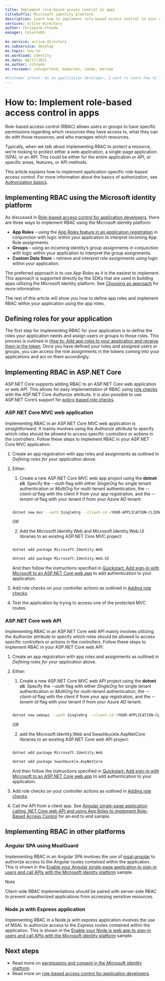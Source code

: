 ```yaml
---
title: Implement role-based access control in apps
titleSuffix: Microsoft identity platform
description: Learn how to implement role-based access control in your applications.
services: active-directory
author: Chrispine-Chiedo
manager: CelesteDG
 
ms.service: active-directory
ms.subservice: develop
ms.topic: how-to
ms.workload: identity 
ms.date: 08/27/2021
ms.author: cchiedo
ms.reviewer: johngarland, mamarxen, ianbe, marsma

#Customer intent: As an application developer, I want to learn how to implement role-based access control in my apps so I can ensure that only those users with the right access privileges can access my app's functionality.
---
```


# How to: Implement role-based access control in apps

Role-based access control (RBAC) allows users or groups to have specific permissions regarding which resources they have access to, what they can do with those resources, and who manages which resources.

Typically, when we talk about implementing RBAC to protect a resource, we're looking to protect either a web application, a single-page application (SPA), or an API.  This could be either for the entire application or API, or specific areas, features, or API methods.

This article explains how to implement application-specific role-based access control.  For more information about the basics of authorization, see [Authorization basics](./authorization-basics.md).

## Implementing RBAC using the Microsoft identity platform

As discussed in [Role-based access control for application developers](./custom-rbac-for-developers.md), there are three ways to implement RBAC using the Microsoft identity platform:

- **App Roles** – using the [App Roles feature in an application registration](./howto-add-app-roles-in-azure-ad-apps.md#declare-roles-for-an-application) in conjunction with logic within your application to interpret incoming App Role assignments.
- **Groups** – using an incoming identity’s group assignments in conjunction with logic within your application to interpret the group assignments. 
- **Custom Data Store** – retrieve and interpret role assignments using logic within your application.

The preferred approach is to use *App Roles* as it is the easiest to implement. This approach is supported directly by the SDKs that are used in building apps utilizing the Microsoft identity platform.  See [Choosing an approach](./custom-rbac-for-developers.md#choosing-an-approach) for more information.

The rest of this article will show you how to define app roles and implement RBAC within your application using the app roles.

## Defining roles for your application

The first step for implementing RBAC for your application is to define the roles your application needs and assign users or groups to those roles.  This process is outlined in [How to: Add app roles to your application and receive them in the token](./howto-add-app-roles-in-azure-ad-apps.md). Once you have defined your roles and assigned users or groups, you can access the role assignments in the tokens coming into your applications and act on them accordingly.

## Implementing RBAC in ASP.NET Core 

ASP.NET Core supports adding RBAC to an ASP.NET Core web application or web API.  This allows for easy implementation of RBAC using [role checks](https://docs.microsoft.com/aspnet/core/security/authorization/roles?view=aspnetcore-5.0#adding-role-checks) with the ASP.NET Core *Authorize* attribute. It is also possible to use ASP.NET Core’s support for [policy-based role checks](https://docs.microsoft.com/aspnet/core/security/authorization/roles?view=aspnetcore-5.0#policy-based-role-checks).

### ASP.NET Core MVC web application 

Implementing RBAC in an ASP.NET Core MVC web application is straightforward.  It mainly involves using the *Authorize* attribute to specify which roles should be allowed to access specific controllers or actions in the controllers. Follow these steps to implement RBAC in your ASP.NET Core MVC application:
1. Create an app registration with app roles and assignments as outlined in *Defining roles for your application* above.
1. Either:
    1. Create a new ASP.NET Core MVC web app project using the **dotnet cli**.  Specify the *--auth* flag with either *SingleOrg* for single tenant authentication or *MultiOrg* for multi-tenant authentication, the *--client-id* flag with the client if from your app registration, and the *--tenant-id* flag with your tenant if from your Azure AD tenant:
    ```bash 
    
    dotnet new mvc --auth SingleOrg --client-id <YOUR-APPLICATION-CLIENT-ID> --tenant-id <YOUR-TENANT-ID>  
    
    ```
    *OR*    

    2. Add the Microsoft.Identity.Web and Microsoft.Identity.Web.UI libraries to an existing ASP.NET Core MVC project:
    ```bash 

    dotnet add package Microsoft.Identity.Web 

    dotnet add package Microsoft.Identity.Web.UI 

    ```
    And then follow the instructions specified in [Quickstart: Add sign-in with Microsoft to an ASP.NET Core web app](./quickstart-v2-aspnet-core-webapp.md?view=aspnetcore-5.0) to add authentication to your application.
1. Add role checks on your controller actions as outlined in [Adding role checks](https://docs.microsoft.com/aspnet/core/security/authorization/roles?view=aspnetcore-5.0#adding-role-checks).
1. Test the application by trying to access one of the protected MVC routes.

### ASP.NET Core web API

Implementing RBAC in an ASP.NET Core web API mainly involves utilizing the *Authorize* attribute to specify which roles should be allowed to access specific controllers or actions in the controllers. Follow these steps to implement RBAC in your ASP.NET Core web API:
1. Create an app registration with app roles and assignments as outlined in *Defining roles for your application* above.
1. Either:
    1. Create a new ASP.NET Core MVC web API project using the **dotnet cli**.  Specify the *--auth* flag with either *SingleOrg* for single tenant authentication or *MultiOrg* for multi-tenant authentication, the *--client-id* flag with the client if from your app registration, and the *--tenant-id* flag with your tenant if from your Azure AD tenant:
    ```bash 
    
    dotnet new webapi --auth SingleOrg --client-id <YOUR-APPLICATION-CLIENT-ID> --tenant-id <YOUR-TENANT-ID> 
    
    ```
    *OR*

    2. add the Microsoft.Identity.Web and Swashbuckle.AspNetCore libraries to an existing ASP.NET Core web API project:
    ```bash 

    dotnet add package Microsoft.Identity.Web 

    dotnet add package Swashbuckle.AspNetCore 

    ```
    And then follow the instructions specified in [Quickstart: Add sign-in with Microsoft to an ASP.NET Core web app](./quickstart-v2-aspnet-core-webapp.md?view=aspnetcore-5.0) to add authentication to your application.
1. Add role checks on your controller actions as outlined in [Adding role checks](https://docs.microsoft.com/aspnet/core/security/authorization/roles?view=aspnetcore-5.0#adding-role-checks).
1. Call the API from a client app.  See [Angular single-page application calling .NET Core web API and using App Roles to implement Role-Based Access Control](https://github.com/Azure-Samples/ms-identity-javascript-angular-tutorial/tree/main/5-AccessControl/1-call-api-roles) for an end to end sample.


## Implementing RBAC in other platforms

### Angular SPA using MsalGuard
Implementing RBAC in an Angular SPA involves the use of [msal-angular](https://www.npmjs.com/package/@azure/msal-angular) to authorize access to the Angular routes contained within the application.  This is shown in the [Enable your Angular single-page application to sign-in users and call APIs with the Microsoft identity platform](https://github.com/Azure-Samples/ms-identity-javascript-angular-tutorial#chapter-5-control-access-to-your-protected-api-using-app-roles-and-security-groups) sample.

> [!NOTE]
> Client-side RBAC implementations should be paired with server-side RBAC to prevent unauthorized applications from accessing sensitive resources.

### Node.js with Express application
Implementing RBAC in a Node.js with express application involves the use of MSAL to authorize access to the Express routes contained within the application.  This is shown in the [Enable your Node.js web app to sign-in users and call APIs with the Microsoft identity platform](https://github.com/Azure-Samples/ms-identity-javascript-nodejs-tutorial#chapter-4-control-access-to-your-app-using-app-roles-and-security-groups) sample.

## Next steps

- Read more on [permissions and consent in the Microsoft identity platform](./v2-permissions-and-consent.md).
- Read more on [role-based access control for application developers](./custom-rbac-for-developers.md).
